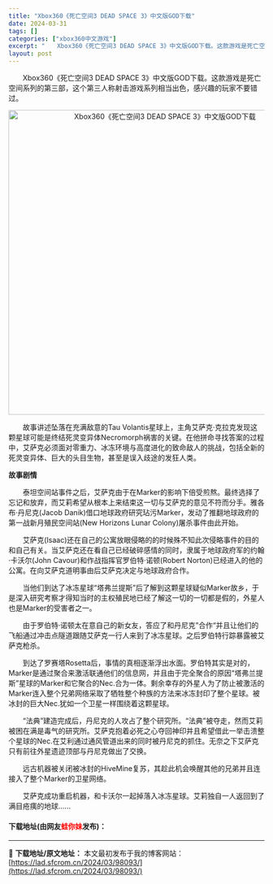 ```yaml
---
title: "Xbox360《死亡空间3 DEAD SPACE 3》中文版GOD下载"
date: 2024-03-31
tags: []
categories: ["xbox360中文游戏"]
excerpt: "　　Xbox360《死亡空间3 DEAD SPACE 3》中文版GOD下载。这款游戏是死亡空间系列的第三部，这个第三人称射击游戏系列相当出色，感兴趣的玩家不要错过。 　　故事讲述坠落在充满敌意的Tau Volantis星球上，主角艾萨克&middot;克拉克发现这颗星球可能是终结死灵变异体Necro&hellip;"
layout: post
---
```


 <p>　　Xbox360《死亡空间3 DEAD SPACE 3》中文版GOD下载。这款游戏是死亡空间系列的第三部，这个第三人称射击游戏系列相当出色，感兴趣的玩家不要错过。</p> <p align="center"><img align="" border="0" src="https://lad.sfcrom.cn/wp-content/uploads/2024/03/20240330_66083fb774e58.jpg" width="600" alt="Xbox360《死亡空间3 DEAD SPACE 3》中文版GOD下载" /></p> <p>　　故事讲述坠落在充满敌意的Tau Volantis星球上，主角艾萨克&middot;克拉克发现这颗星球可能是终结死灵变异体Necromorph祸害的关键。在他拼命寻找答案的过程中，艾萨克必须面对零重力、冰冻环境与高度进化的致命敌人的挑战，包括全新的死灵变异体、巨大的头目生物，甚至是误入歧途的发狂人类。</p> <p><strong>故事剧情</strong></p> <p>　　泰坦空间站事件之后，艾萨克由于在Marker的影响下倍受煎熬。最终选择了忘记和放弃，而艾莉希望从根本上来结束这一切与艾萨克的意见不符而分手。雅各布&middot;丹尼克(Jacob Danik)借口地球政府研究玷污Marker，发动了推翻地球政府的第一战新月殖民空间站(New Horizons Lunar Colony)屠杀事件由此开始。</p> <p>　　艾萨克(Isaac)还在自己的公寓放眼侵略的的时候殊不知此次侵略事件的目的和自己有关。当艾萨克还在看自己已经破碎感情的同时，隶属于地球政府军的约翰&middot;卡沃尔(John Cavour)和作战指挥官罗伯特&middot;诺顿(Robert Norton)已经进入的他的公寓。在向艾萨克道明事由后艾萨克决定与地球政府合作。</p> <p>　　当他们到达了冰冻星球&ldquo;塔弗兰提斯&rdquo;后了解到这颗星球疑似Marker故乡，于是深入研究考察才得知当时的主权殖民地已经了解这一切的一切都是假的，外星人也是Marker的受害者之一。</p> <p>　　由于罗伯特&middot;诺顿太在意自己的新女友，答应了和丹尼克&rdquo;合作&ldquo;并且让他们的飞船通过冲击点隧道跟随艾萨克一行人来到了冰冻星球。之后罗伯特行踪暴露被艾萨克枪杀。</p> <p>　　到达了罗赛塔Rosetta后，事情的真相逐渐浮出水面。罗伯特其实是对的，Marker是通过聚合来激活联通他们的信息网，并且由于完全聚合的原因&ldquo;塔弗兰提斯&rdquo;星球的Marker和它聚合的Nec.合为一体。剩余幸存的外星人为了防止被激活的Marker连入整个兄弟网络采取了牺牲整个种族的方法来冰冻封印了整个星球。被冰封的巨大Nec.犹如一个卫星一样围绕着这颗星球。</p> <p>　　&ldquo;法典&rdquo;建造完成后，丹尼克的人攻占了整个研究所。&ldquo;法典&rdquo;被夺走，然而艾莉被困在满是毒气的研究所。艾萨克抱着必死之心夺回神印并且希望借此一举击溃整个星球的Nec.在艾利通过通风管道出来的同时被丹尼克的抓住。无奈之下艾萨克只有前往外星遗迹顶部与丹尼克做出了交换。</p> <p>　　远古机器被关闭被冰封的HiveMine复苏，其趁此机会唤醒其他的兄弟并且连接入了整个Marker的卫星网络。</p> <p>　　艾萨克成功重启机器，和卡沃尔一起掉落入冰冻星球。艾莉独自一人返回到了满目疮痍的地球......</p> <p><h4>下载地址(由网友<font color="red">蛙你妹</font>发布)：</h4></p> 

---
📖 **下载地址/原文地址：** 本文最初发布于我的博客网站：[https://lad.sfcrom.cn/2024/03/98093/](https://lad.sfcrom.cn/2024/03/98093/)
